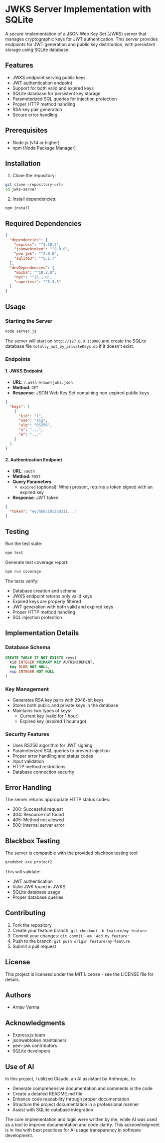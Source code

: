 # JWKS Server Implementation with SQLite

A secure implementation of a JSON Web Key Set (JWKS) server that manages cryptographic keys for JWT authentication. This server provides endpoints for JWT generation and public key distribution, with persistent storage using SQLite database.

## Features

- JWKS endpoint serving public keys
- JWT authentication endpoint
- Support for both valid and expired keys
- SQLite database for persistent key storage
- Parameterized SQL queries for injection protection
- Proper HTTP method handling
- RSA key pair generation
- Secure error handling

## Prerequisites

- Node.js (v14 or higher)
- npm (Node Package Manager)

## Installation

1. Clone the repository:
```bash
git clone <repository-url>
cd jwks-server
```

2. Install dependencies:
```bash
npm install
```

## Required Dependencies

```json
{
  "dependencies": {
    "express": "^4.18.2",
    "jsonwebtoken": "^9.0.0",
    "pem-jwk": "^2.0.0",
    "sqlite3": "^5.1.7"
  },
  "devDependencies": {
    "mocha": "^10.2.0",
    "nyc": "^15.1.0",
    "supertest": "^6.3.3"
  }
}
```

## Usage

### Starting the Server

```bash
node server.js
```

The server will start on `http://127.0.0.1:8080` and create the SQLite database file `totally_not_my_privateKeys.db` if it doesn't exist.

### Endpoints

#### 1. JWKS Endpoint

- **URL**: `/.well-known/jwks.json`
- **Method**: `GET`
- **Response**: JSON Web Key Set containing non-expired public keys
```json
{
  "keys": [
    {
      "kid": "1",
      "use": "sig",
      "alg": "RS256",
      "n": "...",
      "e": "..."
    }
  ]
}
```

#### 2. Authentication Endpoint

- **URL**: `/auth`
- **Method**: `POST`
- **Query Parameters**: 
  - `expired` (optional): When present, returns a token signed with an expired key
- **Response**: JWT token
```json
{
  "token": "eyJhbGciOiJSUzI1..."
}
```

## Testing

Run the test suite:
```bash
npm test
```

Generate test coverage report:
```bash
npm run coverage
```

The tests verify:
- Database creation and schema
- JWKS endpoint returns only valid keys
- Expired keys are properly filtered
- JWT generation with both valid and expired keys
- Proper HTTP method handling
- SQL injection protection

## Implementation Details

### Database Schema

```sql
CREATE TABLE IF NOT EXISTS keys(
  kid INTEGER PRIMARY KEY AUTOINCREMENT,
  key BLOB NOT NULL,
  exp INTEGER NOT NULL
)
```

### Key Management

- Generates RSA key pairs with 2048-bit keys
- Stores both public and private keys in the database
- Maintains two types of keys:
  - Current key (valid for 1 hour)
  - Expired key (expired 1 hour ago)

### Security Features

- Uses RS256 algorithm for JWT signing
- Parameterized SQL queries to prevent injection
- Proper error handling and status codes
- Input validation
- HTTP method restrictions
- Database connection security

## Error Handling

The server returns appropriate HTTP status codes:
- 200: Successful request
- 404: Resource not found
- 405: Method not allowed
- 500: Internal server error

## Blackbox Testing

The server is compatible with the provided blackbox testing tool:
```bash
gradebot.exe project2
```

This will validate:
- JWT authentication
- Valid JWK found in JWKS
- SQLite database usage
- Proper database queries

## Contributing

1. Fork the repository
2. Create your feature branch: `git checkout -b feature/my-feature`
3. Commit your changes: `git commit -am 'Add my feature'`
4. Push to the branch: `git push origin feature/my-feature`
5. Submit a pull request

## License

This project is licensed under the MIT License - see the LICENSE file for details.

## Authors

- Arnav Verma

## Acknowledgments

- Express.js team
- jsonwebtoken maintainers
- pem-jwk contributors
- SQLite developers

## Use of AI

In this project, I utilized Claude, an AI assistant by Anthropic, to:
- Generate comprehensive documentation and comments in the code
- Create a detailed README.md file
- Enhance code readability through proper documentation
- Structure the project documentation in a professional manner
- Assist with SQLite database integration

The core implementation and logic were written by me, while AI was used as a tool to improve documentation and code clarity. This acknowledgment is in line with best practices for AI usage transparency in software development.
